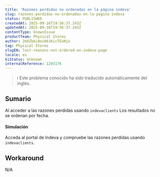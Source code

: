 ```yaml
---
title: 'Razones perdidas no ordenadas en la página indeva'
slug: razones-perdidas-no-ordenadas-en-la-pagina-indeva
status: PUBLISHED
createdAt: 2025-09-16T19:56:37.243Z
updatedAt: 2025-09-16T19:56:37.243Z
contentType: knownIssue
productTeam: Physical Stores
author: 2mXZkbi0oi061KicTExNjo
tag: Physical Stores
slugEN: lost-reasons-not-ordered-on-indeva-page
locale: es
kiStatus: Unknown
internalReference: 1293176
---
```


>ℹ️ Este problema conocido ha sido traducido automáticamente del inglés.

## Sumario


Al acceder a las razones perdidas usando `indevaclients` Los resultados no se ordenan por fecha.


#### Simulación


Acceda al portal de Indeva y compruebe las razones perdidas usando `indevaclients`.

## Workaround


N/A



